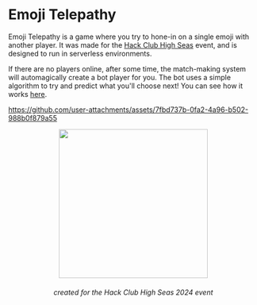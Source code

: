 # Emoji Telepathy
Emoji Telepathy is a game where you try to hone-in on a single emoji with another player. It was made for the [Hack Club High Seas](https://highseas.hackclub.com/) event, and is designed to run in serverless environments.

If there are no players online, after some time, the match-making system will automagically create a bot player for you. The bot uses a simple algorithm to try and predict what you'll choose next! You can see how it works [here](https://github.com/ascpixi/emoji-telepathy/blob/master/src/app/api/bot.ts).

https://github.com/user-attachments/assets/7fbd737b-0fa2-4a96-b502-988b0f879a55

<div align="center">
    <img src="https://highseas.hackclub.com/highlogo.svg" width="300" />
    <h6>created for the Hack Club High Seas 2024 event</h6>
</div>
